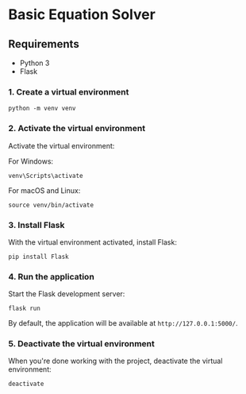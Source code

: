 # Basic Equation Solver

## Requirements

- Python 3
- Flask

### 1. Create a virtual environment

```
python -m venv venv
```

### 2. Activate the virtual environment

Activate the virtual environment:

For Windows:

```
venv\Scripts\activate
```

For macOS and Linux:

```
source venv/bin/activate
```

### 3. Install Flask

With the virtual environment activated, install Flask:

```
pip install Flask
```

### 4. Run the application

Start the Flask development server:

```
flask run
```

By default, the application will be available at `http://127.0.0.1:5000/`.

### 5. Deactivate the virtual environment

When you're done working with the project, deactivate the virtual environment:

```
deactivate
```